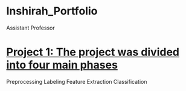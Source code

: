 # Inshirah_Portfolio
Assistant Professor

# [Project 1: The project was divided into four main phases](https://github.com/inshirah15/Memeory-Aid)
Preprocessing
Labeling
Feature Extraction
Classification
